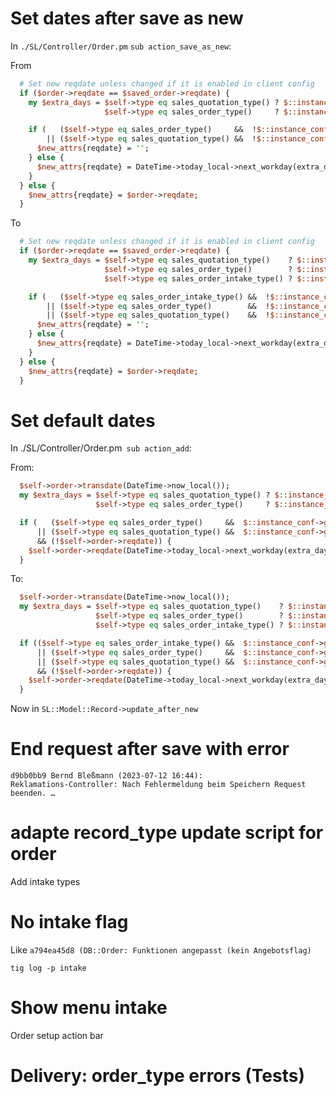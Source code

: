 
# Set dates after save as new

In `./SL/Controller/Order.pm` `sub action_save_as_new`:

From

```perl
  # Set new reqdate unless changed if it is enabled in client config
  if ($order->reqdate == $saved_order->reqdate) {
    my $extra_days = $self->type eq sales_quotation_type() ? $::instance_conf->get_reqdate_interval       :
                     $self->type eq sales_order_type()     ? $::instance_conf->get_delivery_date_interval : 1;

    if (   ($self->type eq sales_order_type()     &&  !$::instance_conf->get_deliverydate_on)
        || ($self->type eq sales_quotation_type() &&  !$::instance_conf->get_reqdate_on)) {
      $new_attrs{reqdate} = '';
    } else {
      $new_attrs{reqdate} = DateTime->today_local->next_workday(extra_days => $extra_days);
    }
  } else {
    $new_attrs{reqdate} = $order->reqdate;
  }
```

To

```perl
  # Set new reqdate unless changed if it is enabled in client config
  if ($order->reqdate == $saved_order->reqdate) {
    my $extra_days = $self->type eq sales_quotation_type()    ? $::instance_conf->get_reqdate_interval       :
                     $self->type eq sales_order_type()        ? $::instance_conf->get_delivery_date_interval :
                     $self->type eq sales_order_intake_type() ? $::instance_conf->get_delivery_date_interval : 1;

    if (   ($self->type eq sales_order_intake_type() &&  !$::instance_conf->get_deliverydate_on)
        || ($self->type eq sales_order_type()        &&  !$::instance_conf->get_deliverydate_on)
        || ($self->type eq sales_quotation_type()    &&  !$::instance_conf->get_reqdate_on)) {
      $new_attrs{reqdate} = '';
    } else {
      $new_attrs{reqdate} = DateTime->today_local->next_workday(extra_days => $extra_days);
    }
  } else {
    $new_attrs{reqdate} = $order->reqdate;
  }
```

# Set default dates

In ./SL/Controller/Order.pm` sub action_add`:

From:

```perl
  $self->order->transdate(DateTime->now_local());
  my $extra_days = $self->type eq sales_quotation_type() ? $::instance_conf->get_reqdate_interval       :
                   $self->type eq sales_order_type()     ? $::instance_conf->get_delivery_date_interval : 1;

  if (   ($self->type eq sales_order_type()     &&  $::instance_conf->get_deliverydate_on)
      || ($self->type eq sales_quotation_type() &&  $::instance_conf->get_reqdate_on)
      && (!$self->order->reqdate)) {
    $self->order->reqdate(DateTime->today_local->next_workday(extra_days => $extra_days));
  }
```

To:

```perl
  $self->order->transdate(DateTime->now_local());
  my $extra_days = $self->type eq sales_quotation_type()    ? $::instance_conf->get_reqdate_interval       :
                   $self->type eq sales_order_type()        ? $::instance_conf->get_delivery_date_interval :
                   $self->type eq sales_order_intake_type() ? $::instance_conf->get_delivery_date_interval : 1;

  if (($self->type eq sales_order_intake_type() &&  $::instance_conf->get_deliverydate_on)
      || ($self->type eq sales_order_type()     &&  $::instance_conf->get_deliverydate_on)
      || ($self->type eq sales_quotation_type() &&  $::instance_conf->get_reqdate_on)
      && (!$self->order->reqdate)) {
    $self->order->reqdate(DateTime->today_local->next_workday(extra_days => $extra_days));
  }
```

Now in `SL::Model::Record->update_after_new`

# End request after save with error

``
d9bb0bb9 Bernd Bleßmann (2023-07-12 16:44):                                   
Reklamations-Controller: Nach Fehlermeldung beim Speichern Request beenden. … 
``

# adapte record_type update script for order

Add intake types

# No intake flag

Like
`a794ea45d8 (DB::Order: Funktionen angepasst (kein Angebotsflag)`

`tig log -p intake`


# Show menu intake

Order setup action bar


# Delivery: order_type errors (Tests)

